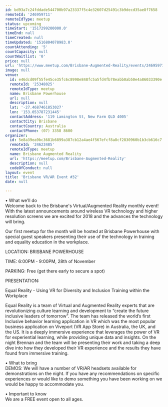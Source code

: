 ```yaml
---
id: bd93a7c24fddade544700b97a23337f5c4e32607d25491c3b9decd35ae8f7658
remoteId: '246959711'
remoteIdType: meetup
status: upcoming
timeStart: '1517299200000.0'
timeEnd: null
timeCreated: null
timeUpdated: '1516804078983.0'
countAttending: '5'
countCapacity: null
countWaitlist: '0'
price: null
url: 'https://www.meetup.com/Brisbane-Augmented-Reality/events/246959711/'
image: null
venue:
  id: e46dcd09f55fe45ce35fc6c8998e848fc5a5fd4fb78eabb0ab50e4a86033390e
  remoteId: '25348025'
  remoteIdType: meetup
  name: Brisbane Powerhouse
  url: null
  description: null
  lat: '-27.4687461853027'
  lon: '153.053787231445'
  contactAddress: '119 Lamington St, New Farm QLD 4005'
  contactCity: Brisbane
  contactCountry: Australia
  contactPhone: (07) 3358 8600
organizer:
  id: 5e8a39ea9bc3681b6899a387cb12a4ae4f567efcf8a8cf2830960b1b3cb616c7
  remoteId: '24623485'
  remoteIdType: meetup
  name: Brisbane Augmented Reality
  url: 'https://meetup.com/Brisbane-Augmented-Reality'
  description: null
  codeOfConduct: null
layout: event
title: 'Brisbane VR/AR Event #32'
date: null

---
```

<p>• What we'll do<br/>Welcome back to the Brisbane's Virtual/Augmented Reality monthly event! With the latest announcements around wireless VR technology and higher resolution screens we are excited for 2018 and the advances the technology will bring.</p> <p>Our first meetup for the month will be hosted at Brisbane Powerhouse with special guest speakers presenting their use of the technology in training and equality education in the workplace.</p> <p>LOCATION: BRISBANE POWERHOUSE</p> <p>TIME: 6:00PM - 9:00PM, 28th of November</p> <p>PARKING: Free (get there early to secure a spot)</p> <p>PRESENTATION:</p> <p>Equal Reality - Using VR for Diversity and Inclusion Training within the Workplace</p> <p>Equal Reality is a team of Virtual and Augmented Reality experts that are revolutionizing culture learning and development to “create the future inclusive leaders of tomorrow”. The team has released the world’s first Inclusive behavior learning application in VR which was the most popular business application on Viveport (VR App Store) in Australia, the UK, and the US. It is a deeply immersive experience that leverages the power of VR for experiential learning, while providing unique data and insights. On the night Brennan and the team will be presenting their work and taking a deep dive into how they developed their VR experience and the results they have found from immersive training.</p> <p>• What to bring<br/>DEMOS: We will have a number of VR/AR headsets available for demonstrations on the night. If you have any recommendations on specific experiences or would like to demo something you have been working on we would be happy to accommodate you.</p> <p>• Important to know<br/>We are a FREE event open to all ages.</p> 
